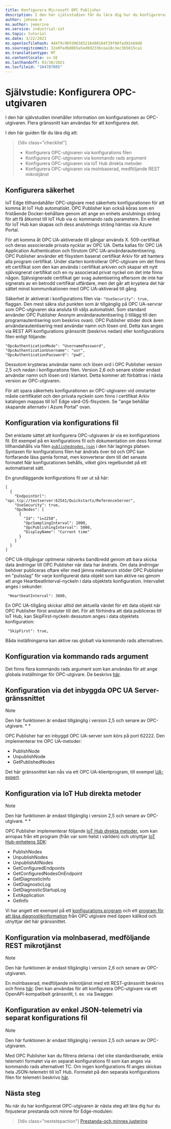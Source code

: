 ```yaml
---
title: Konfigurera Microsoft OPC Publisher
description: I den här självstudien får du lära dig hur du konfigurerar OPC-utgivaren i fristående läge.
author: jehona-m
ms.author: jemorina
ms.service: industrial-iot
ms.topic: tutorial
ms.date: 3/22/2021
ms.openlocfilehash: 4d4f9c90fd96365216480164f29f08fad92eb9d0
ms.sourcegitcommit: 32e0fedb80b5a5ed0d2336cea18c3ec3b5015ca1
ms.translationtype: MT
ms.contentlocale: sv-SE
ms.lasthandoff: 03/30/2021
ms.locfileid: "104787805"
---
```

# <a name="tutorial-configure-the-opc-publisher"></a>Självstudie: Konfigurera OPC-utgivaren

I den här självstudien innehåller information om konfigurationen av OPC-utgivaren. Flera gränssnitt kan användas för att konfigurera det.

I den här guiden får du lära dig att:

> [!div class="checklist"]
> * Konfigurera OPC-utgivaren via konfigurations filen
> * Konfigurera OPC-utgivaren via kommando rads argument
> * Konfigurera OPC-utgivaren via IoT Hub direkta metoder
> * Konfigurera OPC-utgivaren via molnbaserad, medföljande REST mikrotjänst

## <a name="configuring-security"></a>Konfigurera säkerhet

IoT Edge tillhandahåller OPC-utgivare med säkerhets konfigurationen för att komma åt IoT Hub automatiskt. OPC Publisher kan också köras som en fristående Docker-behållare genom att ange en enhets anslutnings sträng för att få åtkomst till IoT Hub via `dc` kommando rads parametern. En enhet för IoT Hub kan skapas och dess anslutnings sträng hämtas via Azure Portal.

För att komma åt OPC UA-aktiverade till gångar används X. 509-certifikat och deras associerade privata nycklar av OPC UA. Detta kallas för OPC UA Application Authentication och förutom OPC UA-användarautentisering. OPC Publisher använder ett filsystem baserat certifikat Arkiv för att hantera alla program certifikat. Under starten kontrollerar OPC-utgivare om det finns ett certifikat som den kan använda i certifikat arkiven och skapar ett nytt självsignerat certifikat och en ny associerad privat nyckel om det inte finns någon. Självsignerade certifikat ger svag autentisering eftersom de inte har signerats av en betrodd certifikat utfärdare, men det går att kryptera det här sättet minst kommunikationen med OPC UA-aktiverad till gång.

Säkerhet är aktiverat i konfigurations filen via- `"UseSecurity": true,` flaggan. Den mest säkra slut punkten som är tillgänglig på OPC UA-servrar som OPC-utgivaren ska ansluta till väljs automatiskt.
Som standard använder OPC Publisher Anonym användarautentisering (i tillägg till den programautentisering som beskrivs ovan). OPC Publisher stöder dock även användarautentisering med användar namn och lösen ord. Detta kan anges via REST API konfigurations gränssnitt (beskrivs nedan) eller konfigurations filen enligt följande:
```
"OpcAuthenticationMode": "UsernamePassword",
"OpcAuthenticationUsername": "usr",
"OpcAuthenticationPassword": "pwd",
```
Dessutom krypteras användar namn och lösen ord i OPC Publisher version 2,5 och nedan i konfigurations filen. Version 2,6 och senare stöder endast användar namn och lösen ord i klartext. Detta kommer att förbättras i nästa version av OPC-utgivaren.

För att spara säkerhets konfigurationen av OPC-utgivaren vid omstarter måste certifikatet och den privata nyckeln som finns i certifikat Arkiv katalogen mappas till IoT Edge värd-OS-filsystem. Se "ange behållar skapande alternativ i Azure Portal" ovan.

## <a name="configuration-via-configuration-file"></a>Konfiguration via konfigurations fil

Det enklaste sättet att konfigurera OPC-utgivaren är via en konfigurations fil. Ett exempel på en konfigurations fil och dokumentation om dess format tillhandahålls via filen [`publishednodes.json`](https://raw.githubusercontent.com/Azure/iot-edge-opc-publisher/master/opcpublisher/publishednodes.json) i den här lagrings platsen.
Syntaxen för konfigurations filen har ändrats över tid och OPC kan fortfarande läsa gamla format, men konverterar dem till det senaste formatet När konfigurationen behålls, vilket görs regelbundet på ett automatiserat sätt.

En grundläggande konfigurations fil ser ut så här:
```
[
  {
    "EndpointUrl": "opc.tcp://testserver:62541/Quickstarts/ReferenceServer",
    "UseSecurity": true,
    "OpcNodes": [
      {
        "Id": "i=2258",
        "OpcSamplingInterval": 2000,
        "OpcPublishingInterval": 5000,
        "DisplayName": "Current time"
      }
    ]
  }
]
```

OPC UA-tillgångar optimerar nätverks bandbredd genom att bara skicka data ändringar till OPC Publisher när data har ändrats. Om data ändringar behöver publiceras oftare eller med jämna mellanrum stöder OPC Publisher en "pulsslag" för varje konfigurerat data objekt som kan aktive ras genom att ange HeartbeatInterval-nyckeln i data objektets konfiguration. Intervallet anges i sekunder:
```
 "HeartbeatInterval": 3600,
```

En OPC UA-tillgång skickar alltid det aktuella värdet för ett data objekt när OPC Publisher först ansluter till det. För att förhindra att data publiceras till IoT Hub, kan SkipFirst-nyckeln dessutom anges i data objektets konfiguration:
```
 "SkipFirst": true,
```

Båda inställningarna kan aktive ras globalt via kommando rads alternativen.

## <a name="configuration-via-command-line-arguments"></a>Konfiguration via kommando rads argument

Det finns flera kommando rads argument som kan användas för att ange globala inställningar för OPC-utgivare. De beskrivs [här](reference-command-line-arguments.md).


## <a name="configuration-via-the-built-in-opc-ua-server-interface"></a>Konfiguration via det inbyggda OPC UA Server-gränssnittet

>[!NOTE] 
> Den här funktionen är endast tillgänglig i version 2,5 och senare av OPC-utgivare. * *

OPC Publisher har en inbyggd OPC UA-server som körs på port 62222. Den implementerar tre OPC UA-metoder:

  - PublishNode
  - UnpublishNode
  - GetPublishedNodes

Det här gränssnittet kan nås via ett OPC UA-klientprogram, till exempel [UA-expert](https://www.unified-automation.com/products/development-tools/uaexpert.html).

## <a name="configuration-via-iot-hub-direct-methods"></a>Konfiguration via IoT Hub direkta metoder

>[!NOTE] 
> Den här funktionen är endast tillgänglig i version 2,5 och senare av OPC-utgivare. * *

OPC Publisher implementerar följande [IoT Hub direkta metoder](https://docs.microsoft.com/azure/iot-hub/iot-hub-devguide-direct-methods), som kan anropas från ett program (från var som helst i världen) och utnyttjar [IoT Hub-enhetens SDK](https://docs.microsoft.com/azure/iot-hub/iot-hub-devguide-sdks):

  - PublishNodes
  - UnpublishNodes
  - UnpublishAllNodes
  - GetConfiguredEndpoints
  - GetConfiguredNodesOnEndpoint
  - GetDiagnosticInfo
  - GetDiagnosticLog
  - GetDiagnosticStartupLog
  - ExitApplication
  - GetInfo

Vi har angett ett exempel på ett [konfigurations program](https://github.com/Azure-Samples/iot-edge-opc-publisher-nodeconfiguration) och ett [program för att läsa diagnostikinformation](https://github.com/Azure-Samples/iot-edge-opc-publisher-diagnostics) från OPC utgivare med öppen källkod och utnyttjar det här gränssnittet.

## <a name="configuration-via-cloud-based-companion-rest-microservice"></a>Konfiguration via molnbaserad, medföljande REST mikrotjänst

>[!NOTE] 
> Den här funktionen är endast tillgänglig i version 2,6 och senare av OPC-utgivaren.

En molnbaserad, medföljande mikrotjänst med ett REST-gränssnitt beskrivs och finns [här](https://github.com/Azure/Industrial-IoT/blob/master/docs/services/publisher.md). Den kan användas för att konfigurera OPC-utgivare via ett OpenAPI-kompatibelt gränssnitt, t. ex. via Swagger.

## <a name="configuration-of-the-simple-json-telemetry-format-via-separate-configuration-file"></a>Konfiguration av enkel JSON-telemetri via separat konfigurations fil

>[!NOTE] 
> Den här funktionen är endast tillgänglig i version 2,5 och senare av OPC-utgivaren.

Med OPC Publisher kan du filtrera delarna i det icke standardiserade, enkla telemetri formatet via en separat konfigurations fil som kan anges via kommando rads alternativet TC. Om ingen konfigurations fil anges skickas hela JSON-telemetri till IoT Hub. Formatet på den separata konfigurations filen för telemetri beskrivs [här](reference-opc-publisher-telemetry-format.md#opc-publisher-telemetry-configuration-file-format).

## <a name="next-steps"></a>Nästa steg
Nu när du har konfigurerat OPC-utgivaren är nästa steg att lära dig hur du finjusterar prestanda och minne för Edge-modulen:

> [!div class="nextstepaction"]
> [Prestanda-och minnes justering](tutorial-publisher-performance-memory-tuning-opc-publisher.md)